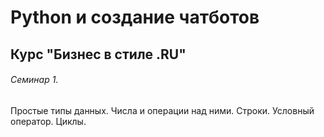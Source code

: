 # Python и создание чатботов
## Курс "Бизнес в стиле .RU"

###### Семинар 1. 
Простые типы данных. Числа и операции над ними. Строки. Условный оператор. Циклы.
